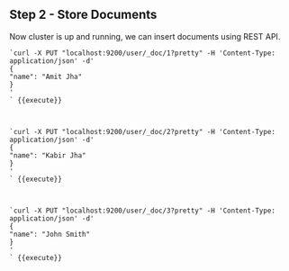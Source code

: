 ## Step 2 - Store Documents
Now cluster is up and running, we can insert documents using REST API.

    `curl -X PUT "localhost:9200/user/_doc/1?pretty" -H 'Content-Type: application/json' -d'
    {
    "name": "Amit Jha"
    }
    '
    ` {{execute}}



    `curl -X PUT "localhost:9200/user/_doc/2?pretty" -H 'Content-Type: application/json' -d'
    {
    "name": "Kabir Jha"
    }
    '
    ` {{execute}}



    `curl -X PUT "localhost:9200/user/_doc/3?pretty" -H 'Content-Type: application/json' -d'
    {
    "name": "John Smith"
    }
    '
    ` {{execute}}
